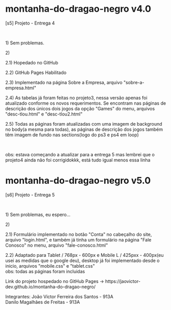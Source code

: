 # montanha-do-dragao-negro v4.0
<p>[s5] Projeto - Entrega 4</p>

<br>

<p>1) Sem problemas.</p>

<p>2)</p>
<p>2.1) Hopedado no GitHub</p>
<p>2.2) GitHub Pages Habilitado</p>

<p>2.3) Implementado na página Sobre a Empresa, arquivo "sobre-a-empresa.html"</p>

<p>2.4) As tabelas já foram feitas no projeto3, nessa versão apenas foi atualizado conforme os novos requerimentos. Se encontram nas páginas de descrição dos únicos dois jogos da opção "Games" do menu, arquivos "desc-tlou.html" e "desc-tlou2.html"</p>

<p>2.5) Todas as páginas foram atualizadas com uma imagem de background no body(a mesma para todas), as páginas de descrição dos jogos também têm imagem de fundo nas sections(logo do ps3 e ps4 em loop)</p>
 
<br>

<p>obs: estava começando a atualizar para a entrega 5 mas lembrei que o projeto4 ainda não foi corrigidokkk, está tudo igual menos essa linha</p>



# montanha-do-dragao-negro v5.0
<p>[s6] Projeto - Entrega 5</p>

<br>

<p>1) Sem problemas, eu espero...</p>

<p>2)</p>
<p>2.1) Formulário implementado no botão "Conta" no cabeçalho do site, arquivo "login.html", e também já tinha um formulário na página "Fale Conosco" no menu, arquivo "fale-conosco.html"</p>
<p>2.2) Adaptado  para Tablet / 768px - 600px e Mobile L / 425pxx - 400px(eu usei as medidas que o google deu), desktop já foi implementado desde o inicio, arquivos "mobile.css" e "tablet.css" <br> obs: todas as páginas foram incluidas</p>

<p>Link do projeto hospedado no GitHub Pages -> https://jaovictor-dev.github.io/montanha-do-dragao-negro/</p>

<p>Integrantes:
 João Victor Ferreira dos Santos - 913A<br>
 Danilo Magalhães de Freitas - 913A</p>















